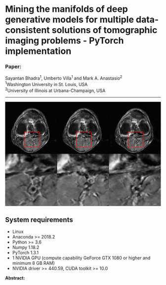 # Mining the manifolds of deep generative models for multiple data-consistent solutions of tomographic imaging problems - PyTorch implementation

### Paper:

Sayantan Bhadra<sup>1</sup>, Umberto Villa<sup>1</sup> and Mark A. Anastasio<sup>2</sup> <br />
<sup>1</sup>Washington University in St. Louis, USA <br />
<sup>2</sup>University of Illinois at Urbana-Champaign, USA

---

![Transformation Preview](https://github.com/comp-imaging-sci/mining-tomo-solutions-pulse/blob/main/figures/mri_panel_8x.png)

## System requirements
* Linux
* Anaconda >= 2018.2 
* Python >= 3.6
* Numpy 1.18.2
* PyTorch 1.3.1
* 1 NVIDIA GPU (compute capability GeForce GTX 1080 or higher and minimum 8 GB RAM)
* NVIDIA driver >= 440.59, CUDA toolkit >= 10.0


**Abstract:**